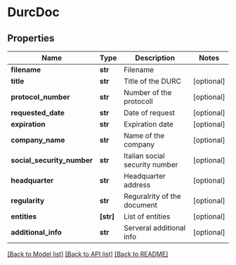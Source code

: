 # DurcDoc


## Properties
Name | Type | Description | Notes
------------ | ------------- | ------------- | -------------
**filename** | **str** | Filename | 
**title** | **str** | Title of the DURC | [optional] 
**protocol_number** | **str** | Number of the protocoll | [optional] 
**requested_date** | **str** | Date of request | [optional] 
**expiration** | **str** | Expiration date | [optional] 
**company_name** | **str** | Name of the company | [optional] 
**social_security_number** | **str** | Italian social security number | [optional] 
**headquarter** | **str** | Headquarter address | [optional] 
**regularity** | **str** | Reguralrity of the document | [optional] 
**entities** | **[str]** | List of entities | [optional] 
**additional_info** | **str** | Serveral additional info | [optional] 

[[Back to Model list]](../README.md#documentation-for-models) [[Back to API list]](../README.md#documentation-for-api-endpoints) [[Back to README]](../README.md)


